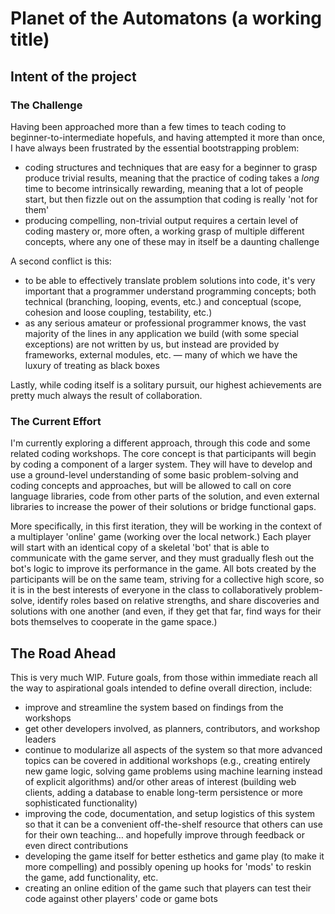 # Planet of the Automatons (a working title)

## Intent of the project

### The Challenge

Having been approached more than a few times to teach coding to beginner-to-intermediate hopefuls, and having attempted it more than once, I have always been frustrated by the essential bootstrapping problem:

- coding structures and techniques that are easy for a beginner to grasp produce trivial results, meaning that the practice of coding takes a *long* time to become intrinsically rewarding, meaning that a lot of people start, but then fizzle out on the assumption that coding is really 'not for them'
- producing compelling, non-trivial output requires a certain level of coding mastery or, more often, a working grasp of multiple different concepts, where any one of these may in itself be a daunting challenge

A second conflict is this:

- to be able to effectively translate problem solutions into code, it's very important that a programmer understand programming concepts; both technical (branching, looping, events, etc.) and conceptual (scope, cohesion and loose coupling, testability, etc.)
- as any serious amateur or professional programmer knows, the vast majority of the lines in any application we build (with some special exceptions) are not written by us, but instead are provided by frameworks, external modules, etc. — many of which we have the luxury of treating as black boxes

Lastly, while coding itself is a solitary pursuit, our highest achievements are pretty much always the result of collaboration.

### The Current Effort
I'm currently exploring a different approach, through this code and some related coding workshops. The core concept is that participants will begin by coding a component of a larger system. They will have to develop and use a ground-level understanding of some basic problem-solving and coding concepts and approaches, but will be allowed to call on core language libraries, code from other parts of the solution, and even external libraries to increase the power of their solutions or bridge functional gaps.

More specifically, in this first iteration, they will be working in the context of a multiplayer 'online' game (working over the local network.) Each player will start with an identical copy of a skeletal 'bot' that is able to communicate with the game server, and they must gradually flesh out the bot's logic to improve its performance in the game. All bots created by the participants will be on the same team, striving for a collective high score, so it is in the best interests of everyone in the class to collaboratively problem-solve, identify roles based on relative strengths, and share discoveries and solutions with one another (and even, if they get that far, find ways for their bots themselves to cooperate in the game space.)

## The Road Ahead
This is very much WIP. Future goals, from those within immediate reach all the way to aspirational goals intended to define overall direction, include:

- improve and streamline the system based on findings from the workshops
- get other developers involved, as planners, contributors, and workshop leaders
- continue to modularize all aspects of the system so that more advanced topics can be covered in additional workshops (e.g., creating entirely new game logic, solving game problems using machine learning instead of explicit algorithms) and/or other areas of interest (building web clients, adding a database to enable long-term persistence or more sophisticated functionality)
- improving the code, documentation, and setup logistics of this system so that it can be a convenient off-the-shelf resource that others can use for their own teaching… and hopefully improve through feedback or even direct contributions
- developing the game itself for better esthetics and game play (to make it more compelling) and possibly opening up hooks for 'mods' to reskin the game, add functionality, etc.
- creating an online edition of the game such that players can test their code against other players' code or game bots
